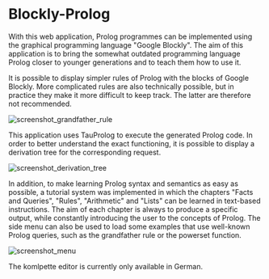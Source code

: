 # Blockly-Prolog

With this web application, Prolog programmes can be implemented using the graphical programming language "Google Blockly". The aim of this application is to bring the somewhat outdated programming language Prolog closer to younger generations and to teach them how to use it. 

It is possible to display simpler rules of Prolog with the blocks of Google Blockly. More complicated rules are also technically possible, but in practice they make it more difficult to keep track. The latter are therefore not recommended.

![screenshot_grandfather_rule](https://github.com/niklas-holtz/blockly-prolog/blob/main/screenshots/prolog_blockly_grandfather.png?raw=true)

This application uses TauProlog to execute the generated Prolog code. In order to better understand the exact functioning, it is possible to display a derivation tree for the corresponding request.

![screenshot_derivation_tree](https://github.com/niklas-holtz/blockly-prolog/blob/main/screenshots/prolog_blockly_derivation_tree.png?raw=true)

In addition, to make learning Prolog syntax and semantics as easy as possible, a tutorial system was implemented in which the chapters "Facts and Queries", "Rules", "Arithmetic" and "Lists" can be learned in text-based instructions. The aim of each chapter is always to produce a specific output, while constantly introducing the user to the concepts of Prolog. The side menu can also be used to load some examples that use well-known Prolog queries, such as the grandfather rule or the powerset function.

![screenshot_menu](https://github.com/niklas-holtz/blockly-prolog/blob/main/screenshots/prolog_blockly_menu.png?raw=true)

The komlpette editor is currently only available in German.
